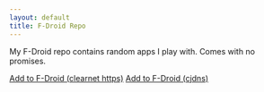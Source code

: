 ```yaml
---
layout: default
title: F-Droid Repo
---
```


My F-Droid repo contains random apps I play with. Comes with no promises.



[Add to F-Droid (clearnet https)](https://fdroid.thefinn93.com/fdroid/repo?fingerprint=9266273B471A96F25E9FB388687190C4AB00A39413D684A2752C7FBB1A53454B) [Add to F-Droid (cjdns)](http://[fcef:96c2:7226:a4b1:97ea:59bf:cb2e:51f0]/fdroid/repo?fingerprint=9266273B471A96F25E9FB388687190C4AB00A39413D684A2752C7FBB1A53454B)
